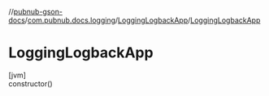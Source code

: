 //[pubnub-gson-docs](../../../index.md)/[com.pubnub.docs.logging](../index.md)/[LoggingLogbackApp](index.md)/[LoggingLogbackApp](-logging-logback-app.md)

# LoggingLogbackApp

[jvm]\
constructor()
